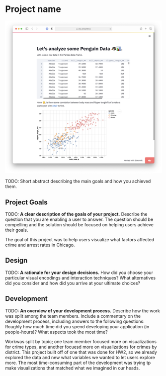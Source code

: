 # Project name

![A screenshot of your application. Could be a GIF.](screenshot.png)

TODO: Short abstract describing the main goals and how you achieved them.

## Project Goals

TODO: **A clear description of the goals of your project.** Describe the question that you are enabling a user to answer. The question should be compelling and the solution should be focused on helping users achieve their goals. 

The goal of this project was to help users visualize what factors affected crime and arrest rates in Chicago.

## Design

TODO: **A rationale for your design decisions.** How did you choose your particular visual encodings and interaction techniques? What alternatives did you consider and how did you arrive at your ultimate choices?

## Development

TODO: **An overview of your development process.** Describe how the work was split among the team members. Include a commentary on the development process, including answers to the following questions: Roughly how much time did you spend developing your application (in people-hours)? What aspects took the most time?

Workwas split by topic; one team member focused more on visualizations for crime types, and another focuesd more on visualizations for crimes by district. This project built off of one that was done for HW2, so we already explored the data and new what variables we wanted to let users explore more. The most time-consuming part of the development was trying tp make visualizations that matched what we imagined in our heads.